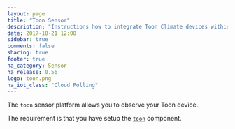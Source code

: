 ```yaml
---
layout: page
title: "Toon Sensor"
description: "Instructions how to integrate Toon Climate devices within Home Assistant."
date: 2017-10-21 12:00
sidebar: true
comments: false
sharing: true
footer: true
ha_category: Sensor
ha_release: 0.56
logo: toon.png
ha_iot_class: "Cloud Polling"
---
```


The `toon` sensor platform allows you to observe your Toon device.

The requirement is that you have setup the [`toon`](/components/toon/) component.
